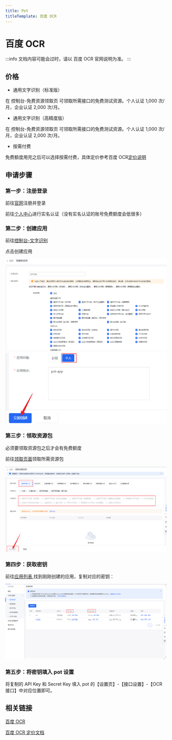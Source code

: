 ```yaml
---
title: Pot
titleTemplate: 百度 OCR
---
```


# 百度 OCR

:::info
文档内容可能会过时，请以 百度 OCR 官网说明为准。
:::

## 价格

- 通用文字识别（标准版）

在 控制台-免费资源领取页 可领取所需接口的免费测试资源。个人认证 1,000 次/月，企业认证 2,000 次/月。

- 通用文字识别（高精度版）

在 控制台-免费资源领取页 可领取所需接口的免费测试资源。个人认证 1,000 次/月，企业认证 2,000 次/月。

- 按需付费

免费额度用完之后可以选择按需付费，具体定价参考百度 OCR[定价说明](https://ai.baidu.com/ai-doc/OCR/9k3h7xuv6)

## 申请步骤

### 第一步：注册登录

前往[官网](https://ai.baidu.com/)注册并登录

前往[个人中心](https://console.bce.baidu.com/iam/#/iam/baseinfo)进行实名认证（没有实名认证的账号免费额度会低很多）

### 第二步：创建应用

前往[控制台-文字识别](https://console.bce.baidu.com/ai/#/ai/ocr/overview/index)

点击创建应用

![baidu1](./asset/baidu1.png)
![baidu2](./asset/baidu2.png)

### 第三步：领取资源包

必须要领取资源包之后才会有免费额度

前往[领取页面](https://console.bce.baidu.com/ai/#/ai/ocr/overview/resource/getFree)领取所需资源包

![baidu3](./asset/baidu3.png)

### 第四步：获取密钥

前往[应用列表](https://console.bce.baidu.com/ai/#/ai/ocr/app/list),找到刚刚创建的应用，复制对应的密钥：

![baidu4](./asset/baidu4.png)

### 第五步：将密钥填入 pot 设置

将复制的 API Key 和 Secret Key 填入 pot 的【设置页】-【接口设置】-【OCR 接口】中对应位置即可。

## 相关链接

[百度 OCR](https://ai.baidu.com/tech/ocr/general)

[百度 OCR 定价文档](https://ai.baidu.com/ai-doc/OCR/9k3h7xuv6)
